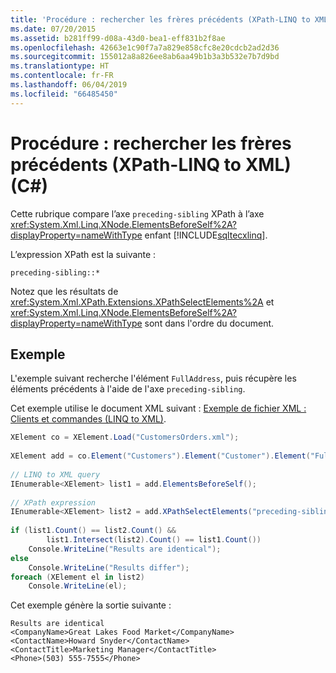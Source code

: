 ```yaml
---
title: 'Procédure : rechercher les frères précédents (XPath-LINQ to XML) (C#)'
ms.date: 07/20/2015
ms.assetid: b281ff99-d08a-43d0-bea1-eff831b2f8ae
ms.openlocfilehash: 42663e1c90f7a7a829e858cfc8e20cdcb2ad2d36
ms.sourcegitcommit: 155012a8a826ee8ab6aa49b1b3a3b532e7b7d9bd
ms.translationtype: HT
ms.contentlocale: fr-FR
ms.lasthandoff: 06/04/2019
ms.locfileid: "66485450"
---
```

# <a name="how-to-find-preceding-siblings-xpath-linq-to-xml-c"></a>Procédure : rechercher les frères précédents (XPath-LINQ to XML) (C#)
Cette rubrique compare l’axe `preceding-sibling` XPath à l’axe <xref:System.Xml.Linq.XNode.ElementsBeforeSelf%2A?displayProperty=nameWithType> enfant [!INCLUDE[sqltecxlinq](~/includes/sqltecxlinq-md.md)].  
  
 L’expression XPath est la suivante :  
  
 `preceding-sibling::*`  
  
 Notez que les résultats de <xref:System.Xml.XPath.Extensions.XPathSelectElements%2A> et <xref:System.Xml.Linq.XNode.ElementsBeforeSelf%2A?displayProperty=nameWithType> sont dans l'ordre du document.  
  
## <a name="example"></a>Exemple  
 L'exemple suivant recherche l'élément `FullAddress`, puis récupère les éléments précédents à l'aide de l'axe `preceding-sibling`.  
  
 Cet exemple utilise le document XML suivant : [Exemple de fichier XML : Clients et commandes (LINQ to XML)](../../../../csharp/programming-guide/concepts/linq/sample-xml-file-customers-and-orders-linq-to-xml-2.md).  
  
```csharp  
XElement co = XElement.Load("CustomersOrders.xml");  
  
XElement add = co.Element("Customers").Element("Customer").Element("FullAddress");  
  
// LINQ to XML query  
IEnumerable<XElement> list1 = add.ElementsBeforeSelf();  
  
// XPath expression  
IEnumerable<XElement> list2 = add.XPathSelectElements("preceding-sibling::*");  
  
if (list1.Count() == list2.Count() &&  
        list1.Intersect(list2).Count() == list1.Count())  
    Console.WriteLine("Results are identical");  
else  
    Console.WriteLine("Results differ");  
foreach (XElement el in list2)  
    Console.WriteLine(el);  
```  
  
 Cet exemple génère la sortie suivante :  
  
```  
Results are identical  
<CompanyName>Great Lakes Food Market</CompanyName>  
<ContactName>Howard Snyder</ContactName>  
<ContactTitle>Marketing Manager</ContactTitle>  
<Phone>(503) 555-7555</Phone>  
```  

